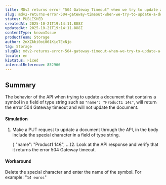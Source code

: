 ```yaml
---
title: MDv2 returns error "504 Gateway Timeout" when we try to update a document passing a symbol or special character.
slug: mdv2-returns-error-504-gateway-timeout-when-we-try-to-update-a-document-passing-a-symbol-or-special-character
status: PUBLISHED
createdAt: 2025-10-21T19:14:11.888Z
updatedAt: 2025-10-21T19:14:11.888Z
contentType: knownIssue
productTeam: Storage
author: 2mXZkbi0oi061KicTExNjo
tag: Storage
slugEN: mdv2-returns-error-504-gateway-timeout-when-we-try-to-update-a-document-passing-a-symbol-or-special-character
locale: en
kiStatus: Fixed
internalReference: 852966
---
```


## Summary


The behavior of the API when trying to update a document that contains a symbol in a field of type string such as `"name": "Product1 14€"`, will return the error 504 Gateway timeout and will not update the document.


#### Simulation



1. Make a PUT request to update a document through the API, in the body include the special character in a field of type string.

    { "name": "Product1 14€", ...}2.  Look at the API response and verify that it returns the error 504 Gateway timeout.


#### Workaround


Delete the special character and enter the name of the symbol. For example: "`14 euros`"